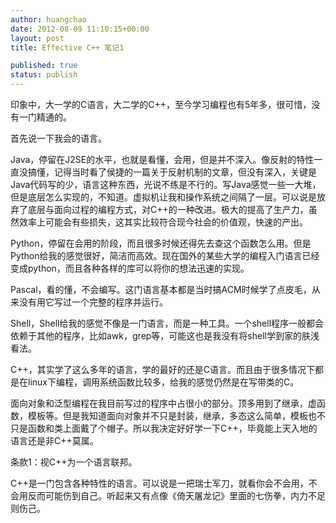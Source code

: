 ```yaml
---
author: huangchao
date: 2012-08-09 11:10:15+00:00
layout: post
title: Effective C++ 笔记1

published: true
status: publish
---
```


印象中，大一学的C语言，大二学的C++，至今学习编程也有5年多，很可惜，没有一门精通的。

首先说一下我会的语言。

Java，停留在J2SE的水平，也就是看懂，会用，但是并不深入。像反射的特性一直没搞懂，记得当时看了侯捷的一篇关于反射机制的文章，但没有深入，关键是Java代码写的少，语言这种东西，光说不练是不行的。写Java感觉一些一大堆，但是底层怎么实现的，不知道。虚拟机让我和操作系统之间隔了一层。可以说是放弃了底层与面向过程的编程方式，对C++的一种改进。极大的提高了生产力，虽然效率上可能会有些损失，这其实比较符合现今社会的价值观，快速的产出。

Python，停留在会用的阶段，而且很多时候还得先去查这个函数怎么用。但是Python给我的感觉很好，简洁而高效。现在国外的某些大学的编程入门语言已经变成python，而且各种各样的库可以将你的想法迅速的实现。

Pascal，看的懂，不会编写。这门语言基本都是当时搞ACM时候学了点皮毛，从来没有用它写过一个完整的程序并运行。

Shell，Shell给我的感觉不像是一门语言，而是一种工具。一个shell程序一般都会依赖于其他的程序，比如awk，grep等，可能这也是我没有将shell学到家的肤浅看法。

C++，其实学了这么多年的语言，学的最好的还是C语言。而且由于很多情况下都是在linux下编程，调用系统函数比较多，给我的感觉仍然是在写带类的C。

面向对象和泛型编程在我目前写过的程序中占很小的部分。顶多用到了继承，虚函数，模板等。但是我知道面向对象并不只是封装，继承，多态这么简单，模板也不只是函数和类上面戴了个帽子。所以我决定好好学一下C++，毕竟能上天入地的语言还是非C++莫属。

条款1：视C++为一个语言联邦。

C++是一门包含各种特性的语言。可以说是一把瑞士军刀，就看你会不会用，不会用反而可能伤到自己。听起来又有点像《倚天屠龙记》里面的七伤拳，内力不足则伤己。




